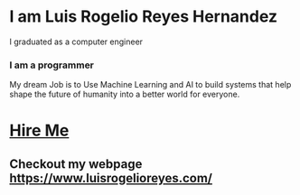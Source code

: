 # I am Luis Rogelio Reyes Hernandez

I graduated as a computer engineer 

### I am a programmer 

My dream Job is to Use Machine Learning and AI to build systems that help shape the future of humanity into a better world for everyone.

# <a href="https://www.linkedin.com/in/luis-rogelio-reyes-hern%C3%A1ndez-3a1028114/" target="_blank">Hire Me</a>

## Checkout my webpage https://www.luisrogelioreyes.com/
